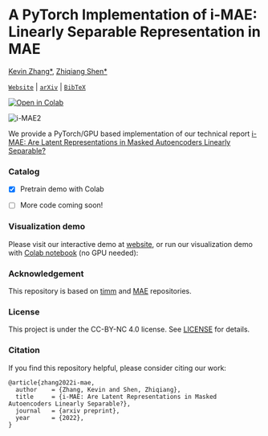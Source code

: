 # A PyTorch Implementation of i-MAE: Linearly Separable Representation in MAE
[Kevin Zhang*](https://kzyz.netlify.com/), [Zhiqiang Shen*](http://zhiqiangshen.com/)


[`Website`](https://zhiqiangshen.com/projects/i-mae/) | [`arXiv`](https://arxiv.org/abs/) | [`BibTeX`](#citation)


[![Open in Colab](https://colab.research.google.com/assets/colab-badge.svg)](https://colab.research.google.com/github/vision-learning-acceleration-lab/i-mae/blob/main/i-MAE_demo.ipynb)  

![i-MAE2](https://user-images.githubusercontent.com/52997677/196735725-496592d3-5883-4db4-ba34-04d0a8dab535.svg)

We provide a PyTorch/GPU based implementation of our technical report [i-MAE: Are Latent Representations in Masked Autoencoders Linearly Separable?
]()

### Catalog
- [x] Pretrain demo with Colab
- [ ] More code coming soon!




### Visualization demo

Please visit our interactive demo at [website](https://zhiqiangshen.com/projects/i-mae/), or run our visualization demo with [Colab notebook](https://colab.research.google.com/github/vision-learning-acceleration-lab/i-mae/blob/main/i-MAE_demo.ipynb) (no GPU needed):

### Acknowledgement

This repository is based on [timm](https://github.com/rwightman/pytorch-image-models/tree/master/timm) and [MAE](https://github.com/facebookresearch/mae) repositories.

### License

This project is under the CC-BY-NC 4.0 license. See [LICENSE](LICENSE) for details.

### Citation

If you find this repository helpful, please consider citing our work:

```
@article{zhang2022i-mae,
  author    = {Zhang, Kevin and Shen, Zhiqiang},
  title     = {i-MAE: Are Latent Representations in Masked Autoencoders Linearly Separable?},
  journal   = {arxiv preprint},
  year      = {2022},
}
```
